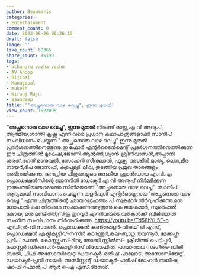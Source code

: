 ```yaml
---
author: Beaumaris
categories:
- Entertainment
comment_count: 0
date: 2023-08-26 06:26:15
draft: false
image: ''
like_count: 68365
share_count: 36199
tags:
- achanoru vazha vechu
- AV Anoop
- Bijibal
- Manugopal
- mukesh
- Niranj Raju
- Saandeep
title: '"അച്ഛനൊരു വാഴ വെച്ചു", ഇന്നു മുതൽ'
view_count: 1622095
---
```


**"അച്ഛനൊരു വാഴ വെച്ചു", ഇന്നു മുതൽ** നിരഞ്ജ് രാജു,എ വി അനൂപ്, ആത്മീയ,ശാന്തി കൃഷ്ണ എന്നിവരെ പ്രധാന കഥാപാത്രങ്ങളാക്കി സാന്ദീപ് സംവിധാനം ചെയ്യുന്ന " അച്ഛനൊരു വാഴ വെച്ചു" ഇന്നു മുതൽ പ്രദർശനത്തിനെത്തുന്നു.ഇ ഫോർ എന്റർടൈൻമെന്റ് പ്രദർശനത്തിനെത്തിക്കുന്ന ഈ ചിത്രത്തിൽ മുകേഷ്,ജോണി ആന്റണി,ധ്യാൻ ശ്രീനിവാസൻ,അപ്പാനി ശരത്,ഭഗത് മാനുവൽ, സോഹൻ സീനുലാൽ, ഫുക്രു, അശ്വിൻ മാത്യു, ലെന,മീര നായർ,ദീപ ജോസഫ്, കുളപ്പുള്ളി ലീല, തുടങ്ങിയ പ്രമുഖ താരങ്ങളും അഭിനയിക്കുന്നു. ജനപ്രിയ ചിത്രങ്ങളുടെ ജനകീയ ബ്രാൻഡായ എ.വി.എ പ്രൊഡക്ഷൻസിന്റെ ബാനറിൽ ഡോക്ടർ എ വി അനൂപ് നിർമ്മിക്കുന്ന ഇരുപത്തിയഞ്ചാമത്തെ സിനിമയാണ് "അച്ഛനൊരു വാഴ വെച്ചു". സാന്ദീപ് ആദ്യമായി സംവിധാനം ചെയ്യുന്ന കളർഫുൾ എൻ്റർടെയ്നറായ 'അച്ഛനൊരു വാഴ വെച്ചു " എന്ന ചിത്രത്തിന്റെ ഛായാഗ്രഹണം പി സുകുമാർ നിർവ്വഹിക്കുന്നു.മനു ഗോപാൽ കഥ തിരക്കഥ സംഭാഷണമെഴുതുന്നു.കെ ജയകുമാർ, സുഹൈൽ കോയ, മനു മഞ്ജിത്ത്,സിജു തുറവൂർ എന്നിവരുടെ വരികൾക്ക് ബിജിബാൽ സംഗീത സംവിധാനം നിർവഹിക്കുന്നു. https://youtu.be/Td58hYL5E-o എഡിറ്റർ-വി സാജൻ. പ്രൊഡക്ഷൻ കൺട്രോളർ-വിജയ് ജി എസ്, പ്രൊഡക്ഷൻ എക്സിക്യൂട്ടീവ്-നസീർ കാരന്തൂർ,കല-ത്യാഗു തവന്നൂർ, മേക്കപ്പ്-പ്രദീപ് രംഗൻ, കോസ്റ്റ്യൂംസ്-ദിവ്യ ജോബി,സ്റ്റിൽസ്- ശ്രീജിത്ത് ചെട്ടിപ്പടി, പോസ്റ്റർ ഡിസൈൻ-കോളിൻസ് ലിയോഫിൽ, പശ്ചാത്തല സംഗീതം-ബിജി ബാൽ, ചീഫ് അസോസിയേറ്റ് ഡയറക്ടർ-രതീഷ് പാലോട്, അസോസിയേറ്റ് ഡയറക്ടർ-പ്രവി നായർ, അസിസ്റ്റന്റ് ഡയറക്ടർ-ഹരീഷ് മോഹൻ,അലീഷ, ഷാഫി റഹ്മാൻ,പി ആർ ഒ-എ എസ്.ദിനേശ്.